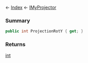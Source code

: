 ← [Index](Api-Index) ← [IMyProjector](Sandbox.ModAPI.Ingame.IMyProjector)

### Summary

```csharp
public int ProjectionRotY { get; }
```

### Returns

[int](System.Int32)

